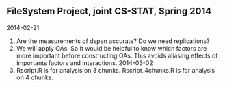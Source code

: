 ## FileSystem Project, joint CS-STAT, Spring 2014

2014-02-21

1. Are the measurements of dspan accurate? Do we need replications?
2. We will apply OAs. So It would be helpful to know which factors are more important before constructing OAs. This avoids aliasing effects of importants factors and interactions.
2014-03-02
3. Rscript.R is for analysis on 3 chunks. Rscript_4chunks.R is for analysis on 4 chunks. 

